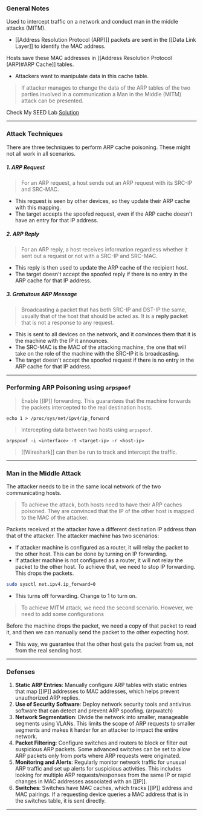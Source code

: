 
### General Notes

Used to intercept traffic on a network and conduct man in the middle attacks (MITM). 
- [[Address Resolution Protocol (ARP)]] packets are sent in the [[Data Link Layer]] to identify the MAC address.

Hosts save these MAC addresses in [[Address Resolution Protocol (ARP)#ARP Cache]] tables.
* Attackers want to manipulate data in this cache table.

> If attacker manages to change the data of the ARP tables of the two parties involved in a communication a Man in the Middle (MITM) attack can be presented.

Check My SEED Lab [Solution](https://github.com/OmarMiniesy/Walkthroughs/blob/main/SEED%20Labs/Network%20Security/ARP%20Cache%20Poisoning%20Attack%20Lab.md)

---
### Attack Techniques

There are three techniques to perform ARP cache poisoning. These might not all work in all scenarios.
##### 1. ARP Request
> For an ARP request, a host sends out an ARP request with its SRC-IP and SRC-MAC.
* This request is seen by other devices, so they update their ARP cache with this mapping.
* The target accepts the spoofed request, even if the ARP cache doesn't have an entry for that IP address.
##### 2. ARP Reply
> For an ARP reply, a host receives information regardless whether it sent out a request or not with a SRC-IP and SRC-MAC.
* This reply is then used to update the ARP cache of the recipient host.
* The target doesn't accept the spoofed reply if there is no entry in the ARP cache for that IP address.
##### 3. Gratuitous ARP Message
> Broadcasting a packet that has both SRC-IP and DST-IP the same, usually that of the host that should be acted as. It is a **reply packet** that is not a response to any request.
* This is sent to all devices on the network, and it convinces them that it is the machine with the IP it announces.
* The SRC-MAC is the MAC of the attacking machine, the one that will take on the role of the machine with the SRC-IP it is broadcasting.
* The target doesn't accept the spoofed request if there is no entry in the ARP cache for that IP address.

---
### Performing ARP Poisoning using `arpspoof`

> Enable [[IP]] forwarding. This guarantees that the machine forwards the packets intercepted to the real destination hosts.
```
echo 1 > /proc/sys/net/ipv4/ip_forward
```

> Intercepting data between two hosts using `arpspoof`.
```
arpspoof -i <interface> -t <target-ip> -r <host-ip>
```

> [[Wireshark]] can then be run to track and intercept the traffic.

---

### Man in the Middle Attack 

The attacker needs to be in the same local network of the two communicating hosts.

> To achieve the attack, both hosts need to have their ARP caches poisoned. They are convinced that the IP of the other host is mapped to the MAC of the attacker.

Packets received at the attacker have a different destination IP address than that of the attacker. The attacker machine has two scenarios:
* If attacker machine is configured as a router, it will relay the packet to the other host. This can be done by turning on IP forwarding.
* If attacker machine is not configured as a router, it will not relay the packet to the other host. To achieve that, we need to stop IP forwarding. This drops the packets.

```bash
sudo sysctl net.ipv4.ip_forward=0
```
- This turns off forwarding. Change to 1 to turn on.

> To achieve MITM attack, we need the second scenario. However, we need to add some configurations

Before the machine drops the packet, we need a copy of that packet to read it, and then we can manually send the packet to the other expecting host. 
* This way, we guarantee that the other host gets the packet from us, not from the real sending host.

---
### Defenses

1. **Static ARP Entries**: Manually configure ARP tables with static entries that map [[IP]] addresses to MAC addresses, which helps prevent unauthorized ARP replies.
2. **Use of Security Software**: Deploy network security tools and antivirus software that can detect and prevent ARP spoofing. (arpwatch)
3. **Network Segmentation**: Divide the network into smaller, manageable segments using VLANs. This limits the scope of ARP requests to smaller segments and makes it harder for an attacker to impact the entire network.
4. **Packet Filtering**: Configure switches and routers to block or filter out suspicious ARP packets. Some advanced switches can be set to allow ARP packets only from ports where ARP requests were originated.
5. **Monitoring and Alerts**: Regularly monitor network traffic for unusual ARP traffic and set up alerts for suspicious activities. This includes looking for multiple ARP requests/responses from the same IP or rapid changes in MAC addresses associated with an [[IP]].
6. **Switches**: Switches have MAC caches, which tracks [[IP]] address and MAC pairings. If a requesting device queries a MAC address that is in the switches table, it is sent directly.

---